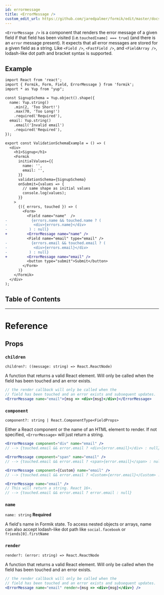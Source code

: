 ```yaml
---
id: errormessage
title: <ErrorMessage />
custom_edit_url: https://github.com/jaredpalmer/formik/edit/master/docs/api/errormessage.md
---
```


`<ErrorMessage />` is a component that renders the error message of a given field if that field has been visited (i.e.`touched[name] === true`) (and there is an `error` message present). It expects that all error messages are stored for a given field as a string. Like `<Field />`, `<FastField />`, and `<FieldArray />`, lodash-like dot path and bracket syntax is supported.

## Example

```diff
import React from 'react';
import { Formik, Form, Field, ErrorMessage } from 'formik';
import * as Yup from "yup";

const SignupSchema = Yup.object().shape({
  name: Yup.string()
    .min(2, 'Too Short!')
    .max(70, 'Too Long!')
    .required('Required'),
  email: Yup.string()
    .email('Invalid email')
    .required('Required'),
});

export const ValidationSchemaExample = () => (
  <div>
    <h1>Signup</h1>
    <Formik
      initialValues={{
        name: '',
        email: '',
      }}
      validationSchema={SignupSchema}
      onSubmit={values => {
        // same shape as initial values
        console.log(values);
      }}
    >
      {({ errors, touched }) => (
        <Form>
          <Field name="name"  />
-           {errors.name && touched.name ? (
-            <div>{errors.name}</div>
-          ) : null}
+         <ErrorMessage name="name" />
          <Field name="email" type="email" />
-           {errors.email && touched.email ? (
-            <div>{errors.email}</div>
-          ) : null}
+         <ErrorMessage name="email" />
          <button type="submit">Submit</button>
        </Form>
      )}
    </Formik>
  </div>
);
```

## Table of Contents

---

# Reference

## Props

### `children`

`children?: ((message: string) => React.ReactNode)`

A function that returns a valid React element. Will only be called when the field has been touched and an error exists.

```jsx
// the render callback will only be called when the
// field has been touched and an error exists and subsequent updates.
<ErrorMessage name="email">{msg => <div>{msg}</div>}</ErrorMessage>
```

### `component`

`component?: string | React.ComponentType<FieldProps>`

Either a React component or the name of an HTML element to render. If not specified, `<ErrorMessage>` will just return a string.

```jsx
<ErrorMessage component="div" name="email" />
// --> {touched.email && error.email ? <div>{error.email}</div> : null}

<ErrorMessage component="span" name="email" />
// --> {touched.email && error.email ? <span>{error.email}</span> : null}

<ErrorMessage component={Custom} name="email" />
// --> {touched.email && error.email ? <Custom>{error.email}</Custom> : null}

<ErrorMessage name="email" />
// This will return a string. React 16+.
// --> {touched.email && error.email ? error.email : null}
```

### `name`

`name: string`
**Required**

A field's name in Formik state. To access nested objects or arrays, name can also accept lodash-like dot path like `social.facebook` or `friends[0].firstName`

### `render`

`render?: (error: string) => React.ReactNode`

A function that returns a valid React element. Will only be called when the field has been touched and an error exists.

```jsx
// the render callback will only be called when the
// field has been touched and an error exists and subsequent updates.
<ErrorMessage name="email" render={msg => <div>{msg}</div>} />
```
